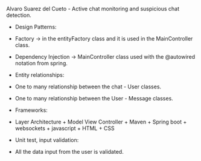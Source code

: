 Alvaro Suarez del Cueto - Active chat monitoring and suspicious chat detection.
- Design Patterns: 
- Factory -> in the entityFactory class and it is used in the MainController class.
- Dependency Injection ->  MainController class used with the @autowired notation from spring.

- Entity relationships: 
- One to many relationship between the chat - User classes.
- One to many relationship between the User - Message classes.

- Frameworks:
- Layer Architecture + Model View Controller + Maven + Spring boot + websockets + javascript + HTML + CSS

- Unit test, input validation:
- All the data input from the user is validated.

